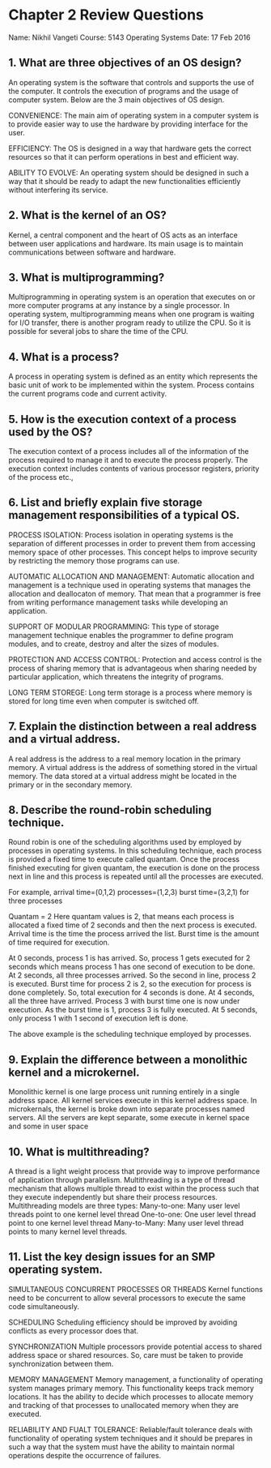 # Chapter 2 Review Questions
Name: Nikhil Vangeti
Course: 5143 Operating Systems
Date: 17 Feb 2016 

## 1. What are three objectives of an OS design?

An operating system is the software that controls and supports the use of the computer. It controls the execution of programs and the usage of computer system. Below are the 3 main objectives of OS design.

CONVENIENCE: The main aim of operating system in a computer system is to provide easier way to use the hardware by providing interface for the user. 

EFFICIENCY: The OS is designed in a way that hardware gets the correct resources so that it can perform operations in best and efficient way.

ABILITY TO EVOLVE: An operating system should be designed in such a way that it should be ready to adapt the new functionalities efficiently without interfering its service.

## 2. What is the kernel of an OS?

Kernel, a central component and the heart of OS acts as an interface between user applications and hardware. Its main usage is to maintain communications between software and hardware.

## 3. What is multiprogramming?

Multiprogramming in operating system is an operation that executes on or more computer programs at any instance by a single processor.
In operating system, multiprogramming means when one program is waiting for I/O transfer, there is another program ready to utilize the CPU. So it is possible for several jobs to share the time of the CPU.

## 4. What is a process?

A process in operating system is defined as an entity which represents the basic unit of work to be implemented within the system. Process contains the current programs code and current activity.

## 5. How is the execution context of a process used by the OS?

The execution context of a process includes all of the information of the process required to manage it and to execute the process properly. The execution context includes contents of various processor registers, priority of the process etc.,

## 6. List and briefly explain five storage management responsibilities of a typical OS.

PROCESS ISOLATION:
Process isolation in operating systems is the separation of different processes in order to prevent them from accessing memory space of other processes. This concept helps to improve security by restricting the memory those programs can use.

AUTOMATIC ALLOCATION AND MANAGEMENT:
Automatic allocation and management is a technique used in operating systems that manages the allocation and deallocaton of memory. That mean that a programmer is free from writing performance management tasks while developing an application. 

SUPPORT OF MODULAR PROGRAMMING:
This type of storage management technique enables the programmer to define program modules, and to create, destroy and alter the sizes of modules.

PROTECTION AND ACCESS CONTROL:
Protection and access control is the process of sharing memory that is advantageous when sharing needed by particular application, which threatens the integrity of programs.

LONG TERM STOREGE:
Long term storage is a process where memory is stored for long time even when computer is switched off.

## 7. Explain the distinction between a real address and a virtual address.

A real address is the address to a real memory location in the primary memory.
A virtual address is the address of something stored in the virtual memory. The data stored at a virtual address might be located in the primary or in the secondary memory.

## 8. Describe the round-robin scheduling technique.

Round robin is one of the scheduling algorithms used by employed by processes in operating systems. In this scheduling technique, each process is provided a fixed time to execute called quantam. Once the process finished executing for given quantam, the execution is done on the process next in line and this process is repeated until all the processes are executed.

For example,
arrival time=(0,1,2) processes=(1,2,3) burst time=(3,2,1) for three processes

Quantam = 2
Here quantam values is 2, that means each process is allocated a fixed time of 2 seconds and then the next process is executed.
Arrival time is the time the process arrived the list. Burst time is the amount of time required for execution.

At 0 seconds, process 1 is has arrived. So, process 1 gets executed for 2 seconds which means process 1 has one second of execution to be done.
At 2 seconds, all three processes arrived. So the second in line, process 2 is executed. Burst time for process 2 is 2, so the execution for process is done completely. So, total execution for 4 seconds is done.
At 4 seconds, all the three have arrived. Process 3 with burst time one is now under execution. As the burst time is 1, process 3 is fully executed.
At 5 seconds, only process 1 with 1 second of execution left is done.

The above example is the scheduling technique employed by processes.

## 9. Explain the difference between a monolithic kernel and a microkernel.

Monolithic kernel is one large process unit running entirely in a single address space. All kernel services execute in this kernel address space.
In microkernals, the kernel is broke down into separate processes named servers. All the servers are kept separate, some execute in kernel space and some in user space

## 10. What is multithreading?

A thread is a light weight process that provide way to improve performance of application through parallelism. Multithreading is a type of thread mechanism that allows multiple thread to exist within the process such that they execute independently but share their process resources.
Multithreading models are three types:
Many-to-one: Many user level threads point to one kernel level thread
One-to-one: One user level thread point to one kernel level thread
Many-to-Many: Many user level thread points to many kernel level threads.

## 11. List the key design issues for an SMP operating system.

SIMULTANEOUS CONCURRENT PROCESSES OR THREADS 
Kernel functions need to be concurrent to allow several processors to execute the same code simultaneously.

SCHEDULING
Scheduling efficiency should be improved by avoiding conflicts as every processor does that.

SYNCHRONIZATION
Multiple processors provide potential access to shared address space or shared resources. So, care must be taken to provide synchronization between them.

MEMORY MANAGEMENT
Memory management, a functionality of operating system manages primary memory. This functionality keeps track memory locations. It has the ability to decide which processes to allocate memory and tracking of that processes to unallocated memory when they are executed.

RELIABILITY AND FUALT TOLERANCE:
Reliable/fault tolerance deals with functionality of operating system techniques and it should be prepares in such a way that the system must have the ability to maintain normal operations despite the occurrence of failures.
